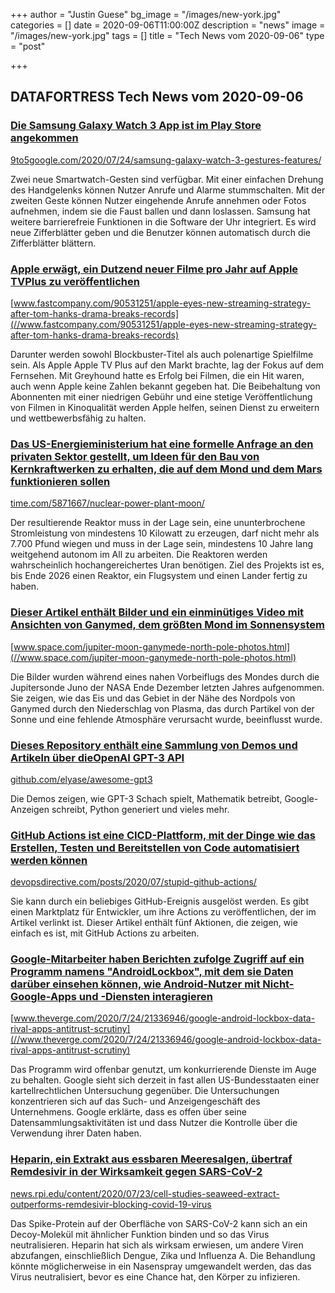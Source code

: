 +++
author = "Justin Guese"
bg_image = "/images/new-york.jpg"
categories = []
date = 2020-09-06T11:00:00Z
description = "news"
image = "/images/new-york.jpg"
tags = []
title = "Tech News vom 2020-09-06"
type = "post"

+++

        
## DATAFORTRESS Tech News vom 2020-09-06





### [Die Samsung Galaxy Watch 3 App ist im Play Store angekommen](//9to5google.com/2020/07/24/samsung-galaxy-watch-3-gestures-features/)


[9to5google.com/2020/07/24/samsung-galaxy-watch-3-gestures-features/](//9to5google.com/2020/07/24/samsung-galaxy-watch-3-gestures-features/)


Zwei neue Smartwatch-Gesten sind verfügbar. Mit einer einfachen Drehung des Handgelenks können Nutzer Anrufe und Alarme stummschalten. Mit der zweiten Geste können Nutzer eingehende Anrufe annehmen oder Fotos aufnehmen, indem sie die Faust ballen und dann loslassen. Samsung hat weitere barrierefreie Funktionen in die Software der Uhr integriert. Es wird neue Zifferblätter geben und die Benutzer können automatisch durch die Zifferblätter blättern.


### [Apple erwägt, ein Dutzend neuer Filme pro Jahr auf Apple TVPlus zu veröffentlichen](//www.fastcompany.com/90531251/apple-eyes-new-streaming-strategy-after-tom-hanks-drama-breaks-records)


[www.fastcompany.com/90531251/apple-eyes-new-streaming-strategy-after-tom-hanks-drama-breaks-records](//www.fastcompany.com/90531251/apple-eyes-new-streaming-strategy-after-tom-hanks-drama-breaks-records)


Darunter werden sowohl Blockbuster-Titel als auch polenartige Spielfilme sein. Als Apple Apple TV Plus auf den Markt brachte, lag der Fokus auf dem Fernsehen. Mit Greyhound hatte es Erfolg bei Filmen, die ein Hit waren, auch wenn Apple keine Zahlen bekannt gegeben hat. Die Beibehaltung von Abonnenten mit einer niedrigen Gebühr und eine stetige Veröffentlichung von Filmen in Kinoqualität werden Apple helfen, seinen Dienst zu erweitern und wettbewerbsfähig zu halten.


### [Das US-Energieministerium hat eine formelle Anfrage an den privaten Sektor gestellt, um Ideen für den Bau von Kernkraftwerken zu erhalten, die auf dem Mond und dem Mars funktionieren sollen](//time.com/5871667/nuclear-power-plant-moon/)


[time.com/5871667/nuclear-power-plant-moon/](//time.com/5871667/nuclear-power-plant-moon/)


Der resultierende Reaktor muss in der Lage sein, eine ununterbrochene Stromleistung von mindestens 10 Kilowatt zu erzeugen, darf nicht mehr als 7.700 Pfund wiegen und muss in der Lage sein, mindestens 10 Jahre lang weitgehend autonom im All zu arbeiten. Die Reaktoren werden wahrscheinlich hochangereichertes Uran benötigen. Ziel des Projekts ist es, bis Ende 2026 einen Reaktor, ein Flugsystem und einen Lander fertig zu haben.


### [Dieser Artikel enthält Bilder und ein einminütiges Video mit Ansichten von Ganymed, dem größten Mond im Sonnensystem](//www.space.com/jupiter-moon-ganymede-north-pole-photos.html)


[www.space.com/jupiter-moon-ganymede-north-pole-photos.html](//www.space.com/jupiter-moon-ganymede-north-pole-photos.html)


Die Bilder wurden während eines nahen Vorbeiflugs des Mondes durch die Jupitersonde Juno der NASA Ende Dezember letzten Jahres aufgenommen. Sie zeigen, wie das Eis und das Gebiet in der Nähe des Nordpols von Ganymed durch den Niederschlag von Plasma, das durch Partikel von der Sonne und eine fehlende Atmosphäre verursacht wurde, beeinflusst wurde.


### [Dieses Repository enthält eine Sammlung von Demos und Artikeln über dieOpenAI GPT-3 API](//github.com/elyase/awesome-gpt3)


[github.com/elyase/awesome-gpt3](//github.com/elyase/awesome-gpt3)


Die Demos zeigen, wie GPT-3 Schach spielt, Mathematik betreibt, Google-Anzeigen schreibt, Python generiert und vieles mehr.


### [GitHub Actions ist eine CICD-Plattform, mit der Dinge wie das Erstellen, Testen und Bereitstellen von Code automatisiert werden können](//devopsdirective.com/posts/2020/07/stupid-github-actions/)


[devopsdirective.com/posts/2020/07/stupid-github-actions/](//devopsdirective.com/posts/2020/07/stupid-github-actions/)


Sie kann durch ein beliebiges GitHub-Ereignis ausgelöst werden. Es gibt einen Marktplatz für Entwickler, um ihre Actions zu veröffentlichen, der im Artikel verlinkt ist. Dieser Artikel enthält fünf Aktionen, die zeigen, wie einfach es ist, mit GitHub Actions zu arbeiten.


### [Google-Mitarbeiter haben Berichten zufolge Zugriff auf ein Programm namens "AndroidLockbox", mit dem sie Daten darüber einsehen können, wie Android-Nutzer mit Nicht-Google-Apps und -Diensten interagieren](//www.theverge.com/2020/7/24/21336946/google-android-lockbox-data-rival-apps-antitrust-scrutiny)


[www.theverge.com/2020/7/24/21336946/google-android-lockbox-data-rival-apps-antitrust-scrutiny](//www.theverge.com/2020/7/24/21336946/google-android-lockbox-data-rival-apps-antitrust-scrutiny)


Das Programm wird offenbar genutzt, um konkurrierende Dienste im Auge zu behalten. Google sieht sich derzeit in fast allen US-Bundesstaaten einer kartellrechtlichen Untersuchung gegenüber. Die Untersuchungen konzentrieren sich auf das Such- und Anzeigengeschäft des Unternehmens. Google erklärte, dass es offen über seine Datensammlungsaktivitäten ist und dass Nutzer die Kontrolle über die Verwendung ihrer Daten haben.


### [Heparin, ein Extrakt aus essbaren Meeresalgen, übertraf Remdesivir in der Wirksamkeit gegen SARS-CoV-2](//news.rpi.edu/content/2020/07/23/cell-studies-seaweed-extract-outperforms-remdesivir-blocking-covid-19-virus)


[news.rpi.edu/content/2020/07/23/cell-studies-seaweed-extract-outperforms-remdesivir-blocking-covid-19-virus](//news.rpi.edu/content/2020/07/23/cell-studies-seaweed-extract-outperforms-remdesivir-blocking-covid-19-virus)


Das Spike-Protein auf der Oberfläche von SARS-CoV-2 kann sich an ein Decoy-Molekül mit ähnlicher Funktion binden und so das Virus neutralisieren. Heparin hat sich als wirksam erwiesen, um andere Viren abzufangen, einschließlich Dengue, Zika und Influenza A. Die Behandlung könnte möglicherweise in ein Nasenspray umgewandelt werden, das das Virus neutralisiert, bevor es eine Chance hat, den Körper zu infizieren.